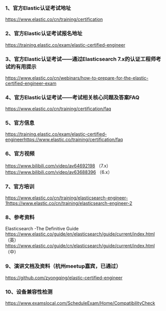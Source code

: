 ### 1、官方Elastic认证考试地址

https://www.elastic.co/cn/training/certification

### 2、官方Elastic认证考试报名地址

https://training.elastic.co/exam/elastic-certified-engineer

### 3、官方Elastic认证考试——通过Elasticsearch 7.x的认证工程师考试的有用提示

https://www.elastic.co/cn/webinars/how-to-prepare-for-the-elastic-certified-engineer-exam

### 4、官方Elastic认证考试——考试相关核心问题及答案FAQ

https://www.elastic.co/cn/training/certification/faq

### 5、官方信息
https://training.elastic.co/exam/elastic-certified-engineerhttps://www.elastic.co/training/certification/faq

### 6、官方视频
https://www.bilibili.com/video/av64692198 （7.x）
https://www.bilibili.com/video/av63688396 （6.x）

### 7、官方培训
https://www.elastic.co/cn/training/elasticsearch-engineer-1https://www.elastic.co/cn/training/elasticsearch-engineer-2

### 8、参考资料
Elasticsearch -The Definitive Guide
https://www.elastic.co/guide/en/elasticsearch/guide/current/index.html （英）https://www.elastic.co/guide/cn/elasticsearch/guide/current/index.html （中）

### 9、演讲文档及资料（杭州meetup嘉宾，已通过）
https://github.com/zyongqing/elastic-certified-engineer

### 10、设备兼容性检测
https://www.examslocal.com/ScheduleExam/Home/CompatibilityCheck

